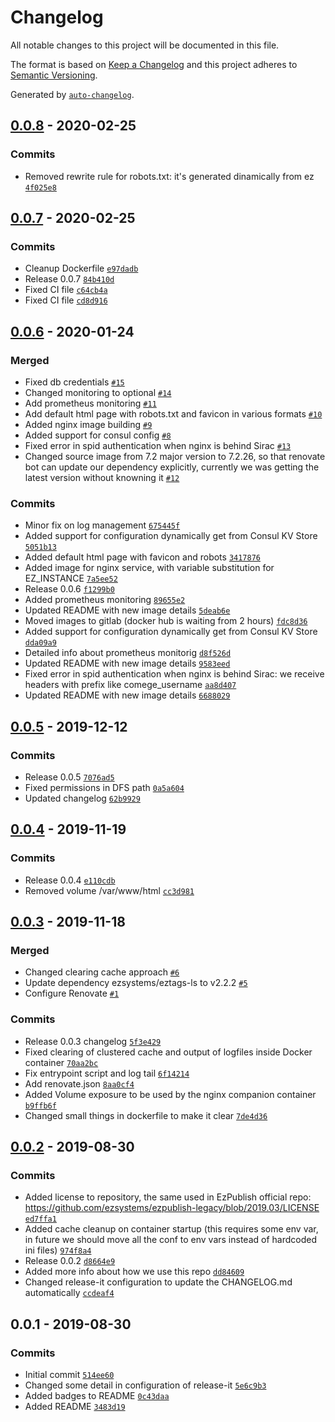 # Changelog

All notable changes to this project will be documented in this file.

The format is based on [Keep a Changelog](https://keepachangelog.com/en/1.0.0/)
and this project adheres to [Semantic Versioning](https://semver.org/spec/v2.0.0.html).

Generated by [`auto-changelog`](https://github.com/CookPete/auto-changelog).

## [0.0.8](https://github.com/OpencontentCoop/docker-ezpublish/compare/0.0.7...0.0.8) - 2020-02-25

### Commits

- Removed rewrite rule for robots.txt: it's generated dinamically from ez [`4f025e8`](https://github.com/OpencontentCoop/docker-ezpublish/commit/4f025e8804acb7b1c781ff4d3acb7d6e7af77694)

## [0.0.7](https://github.com/OpencontentCoop/docker-ezpublish/compare/0.0.6...0.0.7) - 2020-02-25

### Commits

- Cleanup Dockerfile [`e97dadb`](https://github.com/OpencontentCoop/docker-ezpublish/commit/e97dadb611ae10c0b2b43fde4206beb48fb25a30)
- Release 0.0.7 [`84b410d`](https://github.com/OpencontentCoop/docker-ezpublish/commit/84b410daa42a4aec1515a8e864b9d1db0129e853)
- Fixed CI file [`c64cb4a`](https://github.com/OpencontentCoop/docker-ezpublish/commit/c64cb4af16593c59ab9af283017889df8183d717)
- Fixed CI file [`cd8d916`](https://github.com/OpencontentCoop/docker-ezpublish/commit/cd8d916c0a32a30ec36a681b6da8c15f4c50810e)

## [0.0.6](https://github.com/OpencontentCoop/docker-ezpublish/compare/0.0.5...0.0.6) - 2020-01-24

### Merged

- Fixed db credentials [`#15`](https://github.com/OpencontentCoop/docker-ezpublish/pull/15)
- Changed monitoring to optional [`#14`](https://github.com/OpencontentCoop/docker-ezpublish/pull/14)
- Add prometheus monitoring [`#11`](https://github.com/OpencontentCoop/docker-ezpublish/pull/11)
- Add default html page with robots.txt and favicon in various formats [`#10`](https://github.com/OpencontentCoop/docker-ezpublish/pull/10)
- Added nginx image building [`#9`](https://github.com/OpencontentCoop/docker-ezpublish/pull/9)
- Added support for consul config [`#8`](https://github.com/OpencontentCoop/docker-ezpublish/pull/8)
- Fixed error in spid authentication when nginx is behind Sirac [`#13`](https://github.com/OpencontentCoop/docker-ezpublish/pull/13)
- Changed source image from 7.2 major version to 7.2.26, so that renovate bot can update our dependency explicitly, currently we was getting the latest version without knowning it [`#12`](https://github.com/OpencontentCoop/docker-ezpublish/pull/12)

### Commits

- Minor fix on log management [`675445f`](https://github.com/OpencontentCoop/docker-ezpublish/commit/675445fb9781dd34897c4db555f9cb7831947653)
- Added support for configuration dynamically get from Consul KV Store [`5051b13`](https://github.com/OpencontentCoop/docker-ezpublish/commit/5051b133a7d642c1b53871400a239e6aac316597)
- Added default html page with favicon and robots [`3417876`](https://github.com/OpencontentCoop/docker-ezpublish/commit/341787680535af703aca977a24a961c2bce3b713)
- Added image for nginx service, with variable substitution for EZ_INSTANCE [`7a5ee52`](https://github.com/OpencontentCoop/docker-ezpublish/commit/7a5ee522e38165974f17987197a9937899ed70b3)
- Release 0.0.6 [`f1299b0`](https://github.com/OpencontentCoop/docker-ezpublish/commit/f1299b05e3e6e7b04dc7e96bc19492cca7cd53ac)
- Added prometheus monitoring [`89655e2`](https://github.com/OpencontentCoop/docker-ezpublish/commit/89655e2db3f84a69a88866add30a6ad9c6c8a0e5)
- Updated README with new image details [`5deab6e`](https://github.com/OpencontentCoop/docker-ezpublish/commit/5deab6ef23a0fe3f337f0156caddd740af2cf211)
- Moved images to gitlab (docker hub is waiting from 2 hours) [`fdc8d36`](https://github.com/OpencontentCoop/docker-ezpublish/commit/fdc8d36815527d3691bdb6ded9dbc456f603451b)
- Added support for configuration dynamically get from Consul KV Store [`dda09a9`](https://github.com/OpencontentCoop/docker-ezpublish/commit/dda09a9e86a1cb0fed31ae435a679273cb263c9a)
- Detailed info about prometheus monitorig [`d8f526d`](https://github.com/OpencontentCoop/docker-ezpublish/commit/d8f526d3b9d00ea90cd254dca5cfaf8e581616cd)
- Updated README with new image details [`9583eed`](https://github.com/OpencontentCoop/docker-ezpublish/commit/9583eedf83b1d3a7b899b69fad1c9309e64e319c)
- Fixed error in spid authentication when nginx is behind Sirac: we receive headers with prefix like comege_username [`aa8d407`](https://github.com/OpencontentCoop/docker-ezpublish/commit/aa8d407277312cd60ba0f38a450ddb155b8d2ba9)
- Updated README with new image details [`6688029`](https://github.com/OpencontentCoop/docker-ezpublish/commit/6688029c9e6074763587ecb2ab11460d207bffdb)

## [0.0.5](https://github.com/OpencontentCoop/docker-ezpublish/compare/0.0.4...0.0.5) - 2019-12-12

### Commits

- Release 0.0.5 [`7076ad5`](https://github.com/OpencontentCoop/docker-ezpublish/commit/7076ad5d82eb3be57f8d487691fe824d4971d6cf)
- Fixed permissions in DFS path [`0a5a604`](https://github.com/OpencontentCoop/docker-ezpublish/commit/0a5a60409af3838c37668fa35258bef16fa68deb)
- Updated changelog [`62b9929`](https://github.com/OpencontentCoop/docker-ezpublish/commit/62b9929e252bf3447408eda03085cc706c2537a9)

## [0.0.4](https://github.com/OpencontentCoop/docker-ezpublish/compare/0.0.3...0.0.4) - 2019-11-19

### Commits

- Release 0.0.4 [`e110cdb`](https://github.com/OpencontentCoop/docker-ezpublish/commit/e110cdb5147e2bc2cced7c52a660728438a9904c)
- Removed volume /var/www/html [`cc3d981`](https://github.com/OpencontentCoop/docker-ezpublish/commit/cc3d9814e636abad8eada61407501feee049cf17)

## [0.0.3](https://github.com/OpencontentCoop/docker-ezpublish/compare/0.0.2...0.0.3) - 2019-11-18

### Merged

- Changed clearing cache approach [`#6`](https://github.com/OpencontentCoop/docker-ezpublish/pull/6)
- Update dependency ezsystems/eztags-ls to v2.2.2 [`#5`](https://github.com/OpencontentCoop/docker-ezpublish/pull/5)
- Configure Renovate [`#1`](https://github.com/OpencontentCoop/docker-ezpublish/pull/1)

### Commits

- Release 0.0.3 changelog [`5f3e429`](https://github.com/OpencontentCoop/docker-ezpublish/commit/5f3e4296c1638c7a46b036032d4d54093ec199bd)
- Fixed clearing of clustered cache and output of logfiles inside Docker container [`70aa2bc`](https://github.com/OpencontentCoop/docker-ezpublish/commit/70aa2bce7dbf2aa8e5c2874b7cfbb026cf84c511)
- Fix entrypoint script and log tail [`6f14214`](https://github.com/OpencontentCoop/docker-ezpublish/commit/6f142141dea01c16de38e029b6869131d243609e)
- Add renovate.json [`8aa0cf4`](https://github.com/OpencontentCoop/docker-ezpublish/commit/8aa0cf439ecba0028d792caf5bc488f7900c7d8e)
- Added Volume exposure to be used by the nginx companion container [`b9ffb6f`](https://github.com/OpencontentCoop/docker-ezpublish/commit/b9ffb6f457ce8f9b68d0729eca2b636ba9b87b7a)
- Changed small things in dockerfile to make it clear [`7de4d36`](https://github.com/OpencontentCoop/docker-ezpublish/commit/7de4d367a8326246326dc5607b67e2ec1d39ceeb)

## [0.0.2](https://github.com/OpencontentCoop/docker-ezpublish/compare/0.0.1...0.0.2) - 2019-08-30

### Commits

- Added license to repository, the same used in EzPublish official repo: https://github.com/ezsystems/ezpublish-legacy/blob/2019.03/LICENSE [`ed7ffa1`](https://github.com/OpencontentCoop/docker-ezpublish/commit/ed7ffa1af69053c186e46e4ade3533a3fe5e746e)
- Added cache cleanup on container startup (this requires some env var, in future we should move all the conf to env vars instead of hardcoded ini files) [`974f8a4`](https://github.com/OpencontentCoop/docker-ezpublish/commit/974f8a498cd16b2fdffcce4e71b873c01c3816ed)
- Release 0.0.2 [`d8664e9`](https://github.com/OpencontentCoop/docker-ezpublish/commit/d8664e91da1878a268793e7e9ea2723579c2ceda)
- Added more info about how we use this repo [`dd84609`](https://github.com/OpencontentCoop/docker-ezpublish/commit/dd846094e646de1f25fbadb93a8d6569e2aec364)
- Changed release-it configuration to update the CHANGELOG.md automatically [`ccdeaf4`](https://github.com/OpencontentCoop/docker-ezpublish/commit/ccdeaf493d178eec3bc047ad2b59fd5168a86484)

## 0.0.1 - 2019-08-30

### Commits

- Initial commit [`514ee60`](https://github.com/OpencontentCoop/docker-ezpublish/commit/514ee6043e484fcbe1225fea9dce851eaecd4863)
- Changed some detail in configuration of release-it [`5e6c9b3`](https://github.com/OpencontentCoop/docker-ezpublish/commit/5e6c9b3c389c7bf579a1990fc19c513704e8d9f4)
- Added badges to README [`0c43daa`](https://github.com/OpencontentCoop/docker-ezpublish/commit/0c43daa06e2512dd72ad85d4c0b4de9b641f0f98)
- Added README [`3483d19`](https://github.com/OpencontentCoop/docker-ezpublish/commit/3483d1958ce0885cf330e763d39576e9c5004304)

